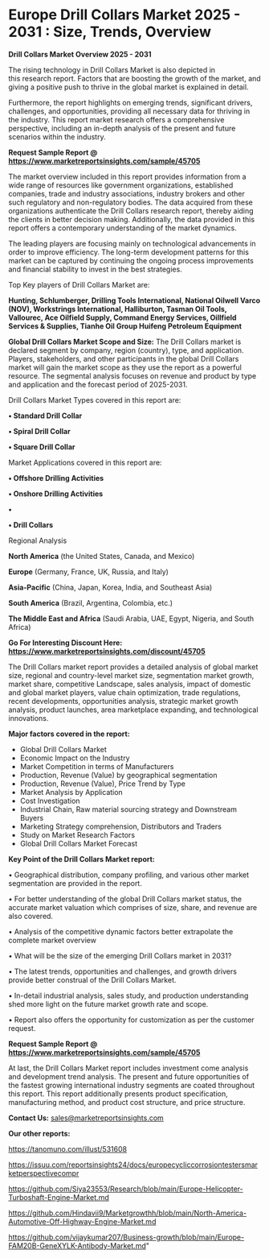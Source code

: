 # Europe Drill Collars Market 2025 - 2031 : Size, Trends, Overview

<Strong> Drill Collars Market Overview 2025 - 2031</strong>

The rising technology in Drill Collars Market is also depicted in this research report. Factors that are boosting the growth of the market, and giving a positive push to thrive in the global market is explained in detail.

Furthermore, the report highlights on emerging trends, significant drivers, challenges, and opportunities, providing all necessary data for thriving in the industry. This report market research offers a comprehensive perspective, including an in-depth analysis of the present and future scenarios within the industry.

<strong>Request Sample Report @ <a href=https://www.marketreportsinsights.com/sample/45705>https://www.marketreportsinsights.com/sample/45705</a></strong>

The market overview included in this report provides information from a wide range of resources like government organizations, established companies, trade and industry associations, industry brokers and other such regulatory and non-regulatory bodies. The data acquired from these organizations authenticate the Drill Collars research report, thereby aiding the clients in better decision making. Additionally, the data provided in this report offers a contemporary understanding of the market dynamics.

The leading players are focusing mainly on technological advancements in order to improve efficiency. The long-term development patterns for this market can be captured by continuing the ongoing process improvements and financial stability to invest in the best strategies.

Top Key players of Drill Collars Market are:

<strong>Hunting, Schlumberger, Drilling Tools International, National Oilwell Varco (NOV), Workstrings International, Halliburton, Tasman Oil Tools, Vallourec, Ace Oilfield Supply, Command Energy Services, Oillfield Services & Supplies, Tianhe Oil Group Huifeng Petroleum Equipment</strong>

<strong><b>Global Drill Collars Market Scope and Size:</b></strong>
The Drill Collars market is declared segment by company, region (country), type, and application. Players, stakeholders, and other participants in the global Drill Collars market will gain the market scope as they use the report as a powerful resource. The segmental analysis focuses on revenue and product by type and application and the forecast period of 2025-2031.

Drill Collars Market Types covered in this report are:

<strong>•  Standard Drill Collar

•  Spiral Drill Collar

•  Square Drill Collar</strong>

Market Applications covered in this report are:

<strong>•  Offshore Drilling Activities

•  Onshore Drilling Activities

•  

•  Drill Collars</strong> 

Regional Analysis

<strong>North America</strong> (the United States, Canada, and Mexico)

<strong>Europe</strong> (Germany, France, UK, Russia, and Italy)

<strong>Asia-Pacific</strong> (China, Japan, Korea, India, and Southeast Asia)

<strong>South America</strong> (Brazil, Argentina, Colombia, etc.)

<strong>The Middle East and Africa</strong> (Saudi Arabia, UAE, Egypt, Nigeria, and South Africa)

<strong>Go For Interesting Discount Here: <a href=https://www.marketreportsinsights.com/discount/45705>https://www.marketreportsinsights.com/discount/45705</a></strong>

The Drill Collars market report provides a detailed analysis of global market size, regional and country-level market size, segmentation market growth, market share, competitive Landscape, sales analysis, impact of domestic and global market players, value chain optimization, trade regulations, recent developments, opportunities analysis, strategic market growth analysis, product launches, area marketplace expanding, and technological innovations.

<strong><b>Major factors covered in the report:</b></strong>
<ul>
  <li>Global Drill Collars Market </li>
  <li>Economic Impact on the Industry</li>
  <li>Market Competition in terms of Manufacturers</li>
  <li>Production, Revenue (Value) by geographical segmentation</li>
  <li>Production, Revenue (Value), Price Trend by Type</li>
  <li>Market Analysis by Application</li>
  <li>Cost Investigation</li>
  <li>Industrial Chain, Raw material sourcing strategy and Downstream Buyers</li>
  <li>Marketing Strategy comprehension, Distributors and Traders</li>
  <li>Study on Market Research Factors</li>
  <li>Global Drill Collars Market Forecast</li>
</ul>

<strong><b>Key Point of the Drill Collars Market report:</b></strong>

• Geographical distribution, company profiling, and various other market segmentation are provided in the report.

• For better understanding of the global Drill Collars market status, the accurate market valuation which comprises of size, share, and revenue are also covered.

• Analysis of the competitive dynamic factors better extrapolate the complete market overview

• What will be the size of the emerging Drill Collars market in 2031?

• The latest trends, opportunities and challenges, and growth drivers provide better construal of the Drill Collars Market.

• In-detail industrial analysis, sales study, and production understanding shed more light on the future market growth rate and scope.

• Report also offers the opportunity for customization as per the customer request.

<strong>Request Sample Report @ <a href=https://www.marketreportsinsights.com/sample/45705>https://www.marketreportsinsights.com/sample/45705</a></strong>

At last, the Drill Collars Market report includes investment come analysis and development trend analysis. The present and future opportunities of the fastest growing international industry segments are coated throughout this report. This report additionally presents product specification, manufacturing method, and product cost structure, and price structure.

<strong>Contact Us:</strong>
sales@marketreportsinsights.com

<strong>Our other reports:</strong>

<a href=https://tanomuno.com/illust/531608>https://tanomuno.com/illust/531608</a>

<a href=https://issuu.com/reportsinsights24/docs/europecycliccorrosiontestersmarketperspectivecompr>https://issuu.com/reportsinsights24/docs/europecycliccorrosiontestersmarketperspectivecompr</a>

<a href=https://github.com/Siya23553/Research/blob/main/Europe-Helicopter-Turboshaft-Engine-Market.md>https://github.com/Siya23553/Research/blob/main/Europe-Helicopter-Turboshaft-Engine-Market.md</a>

<a href=https://github.com/Hindavii9/Marketgrowthh/blob/main/North-America-Automotive-Off-Highway-Engine-Market.md>https://github.com/Hindavii9/Marketgrowthh/blob/main/North-America-Automotive-Off-Highway-Engine-Market.md</a>

<a href=https://github.com/vijaykumar207/Business-growth/blob/main/Europe-FAM20B-GeneXYLK-Antibody-Market.md>https://github.com/vijaykumar207/Business-growth/blob/main/Europe-FAM20B-GeneXYLK-Antibody-Market.md</a>"
